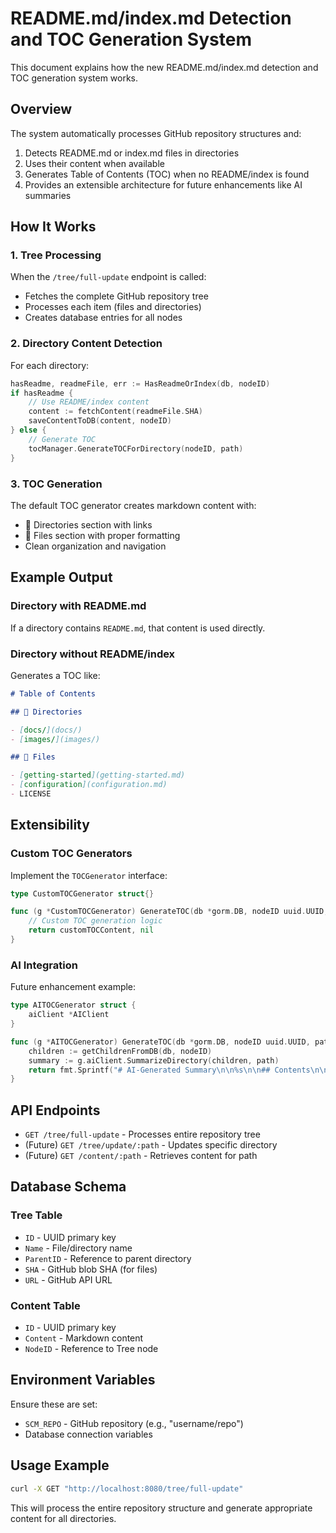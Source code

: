 # README.md/index.md Detection and TOC Generation System

This document explains how the new README.md/index.md detection and TOC generation system works.

## Overview

The system automatically processes GitHub repository structures and:
1. Detects README.md or index.md files in directories
2. Uses their content when available
3. Generates Table of Contents (TOC) when no README/index is found
4. Provides an extensible architecture for future enhancements like AI summaries

## How It Works

### 1. Tree Processing
When the `/tree/full-update` endpoint is called:
- Fetches the complete GitHub repository tree
- Processes each item (files and directories)
- Creates database entries for all nodes

### 2. Directory Content Detection
For each directory:
```go
hasReadme, readmeFile, err := HasReadmeOrIndex(db, nodeID)
if hasReadme {
    // Use README/index content
    content := fetchContent(readmeFile.SHA)
    saveContentToDB(content, nodeID)
} else {
    // Generate TOC
    tocManager.GenerateTOCForDirectory(nodeID, path)
}
```

### 3. TOC Generation
The default TOC generator creates markdown content with:
- 📁 Directories section with links
- 📄 Files section with proper formatting
- Clean organization and navigation

## Example Output

### Directory with README.md
If a directory contains `README.md`, that content is used directly.

### Directory without README/index
Generates a TOC like:
```markdown
# Table of Contents

## 📁 Directories

- [docs/](docs/)
- [images/](images/)

## 📄 Files

- [getting-started](getting-started.md)
- [configuration](configuration.md)
- LICENSE
```

## Extensibility

### Custom TOC Generators
Implement the `TOCGenerator` interface:
```go
type CustomTOCGenerator struct{}

func (g *CustomTOCGenerator) GenerateTOC(db *gorm.DB, nodeID uuid.UUID, path string) (string, error) {
    // Custom TOC generation logic
    return customTOCContent, nil
}
```

### AI Integration
Future enhancement example:
```go
type AITOCGenerator struct {
    aiClient *AIClient
}

func (g *AITOCGenerator) GenerateTOC(db *gorm.DB, nodeID uuid.UUID, path string) (string, error) {
    children := getChildrenFromDB(db, nodeID)
    summary := g.aiClient.SummarizeDirectory(children, path)
    return fmt.Sprintf("# AI-Generated Summary\n\n%s\n\n## Contents\n\n...", summary), nil
}
```

## API Endpoints

- `GET /tree/full-update` - Processes entire repository tree
- (Future) `GET /tree/update/:path` - Updates specific directory
- (Future) `GET /content/:path` - Retrieves content for path

## Database Schema

### Tree Table
- `ID` - UUID primary key
- `Name` - File/directory name
- `ParentID` - Reference to parent directory
- `SHA` - GitHub blob SHA (for files)
- `URL` - GitHub API URL

### Content Table  
- `ID` - UUID primary key
- `Content` - Markdown content
- `NodeID` - Reference to Tree node

## Environment Variables

Ensure these are set:
- `SCM_REPO` - GitHub repository (e.g., "username/repo")
- Database connection variables

## Usage Example

```bash
curl -X GET "http://localhost:8080/tree/full-update"
```

This will process the entire repository structure and generate appropriate content for all directories.